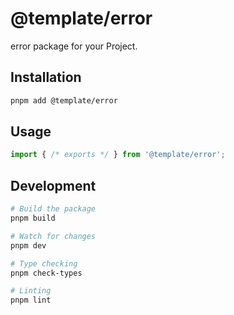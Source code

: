# @template/error

error package for your Project.

## Installation

```bash
pnpm add @template/error
```

## Usage

```typescript
import { /* exports */ } from '@template/error';
```

## Development

```bash
# Build the package
pnpm build

# Watch for changes
pnpm dev

# Type checking
pnpm check-types

# Linting
pnpm lint
```